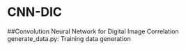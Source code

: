 # CNN-DIC
##Convolution Neural Network for Digital Image Correlation  
 generate_data.py: Training data generation
 
